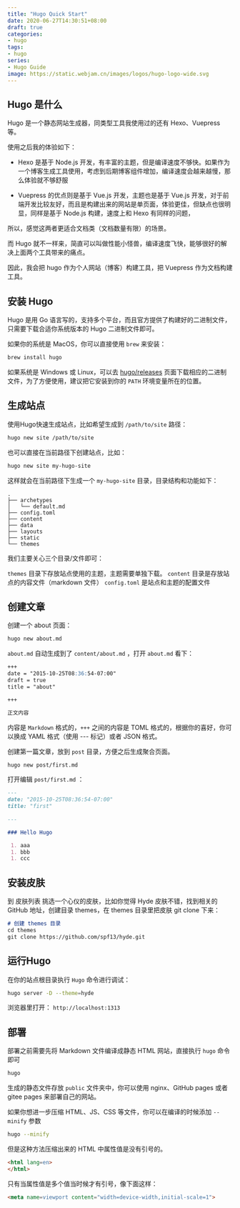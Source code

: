 ```yaml
---
title: "Hugo Quick Start"
date: 2020-06-27T14:30:51+08:00
draft: true
categories:
- hugo
tags:
- hugo
series:
- Hugo Guide
image: https://static.webjam.cn/images/logos/hugo-logo-wide.svg
---
```


## Hugo 是什么

Hugo 是一个静态网站生成器，同类型工具我使用过的还有 Hexo、Vuepress 等。

使用之后我的体验如下：

- Hexo 是基于 Node.js 开发，有丰富的主题，但是编译速度不够快。如果作为一个博客生成工具使用，考虑到后期博客组件增加，编译速度会越来越慢，那么体验就不够舒服

- Vuepress 的优点则是基于 Vue.js 开发，主题也是基于 Vue.js 开发，对于前端开发比较友好，而且是构建出来的网站是单页面，体验更佳，但缺点也很明显，同样是基于 Node.js 构建，速度上和 Hexo 有同样的问题，

所以，感觉这两者更适合文档类（文档数量有限）的场景。

而 Hugo 就不一样来，简直可以叫做性能小怪兽，编译速度飞快，能够很好的解决上面两个工具带来的痛点。

因此，我会把 hugo 作为个人网站（博客）构建工具，把 Vuepress 作为文档构建工具。

## 安装 Hugo

Hugo 是用 Go 语言写的，支持多个平台，而且官方提供了构建好的二进制文件，只需要下载合适你系统版本的 Hugo 二进制文件即可。

如果你的系统是 MacOS，你可以直接使用 `brew` 来安装：

```bash
brew install hugo
```

如果系统是 Windows 或 Linux，可以去 [hugo/releases](https://github.com/gohugoio/hugo/releases) 页面下载相应的二进制文件，为了方便使用，建议把它安装到你的 `PATH` 环境变量所在的位置。

## 生成站点

使用Hugo快速生成站点，比如希望生成到 `/path/to/site` 路径：

```bash
hugo new site /path/to/site
```

也可以直接在当前路径下创建站点，比如：

```bash
hugo new site my-hugo-site
```

这样就会在当前路径下生成一个 `my-hugo-site` 目录，目录结构和功能如下：

```
.
├── archetypes
│   └── default.md
├── config.toml
├── content
├── data
├── layouts
├── static
└── themes
```

我们主要关心三个目录/文件即可：

`themes` 目录下存放站点使用的主题，主题需要单独下载。
`content` 目录是存放站点的内容文件（markdown 文件）
`config.toml` 是站点和主题的配置文件

## 创建文章

创建一个 about 页面：

```bash
hugo new about.md
```

`about.md` 自动生成到了 `content/about.md` ，打开 `about.md` 看下：

```markdown
+++
date = "2015-10-25T08:36:54-07:00"
draft = true
title = "about"

+++

正文内容
```

内容是 `Markdown` 格式的，`+++` 之间的内容是 TOML 格式的，根据你的喜好，你可以换成 YAML 格式（使用 --- 标记）或者 JSON 格式。

创建第一篇文章，放到 `post` 目录，方便之后生成聚合页面。

```bash
hugo new post/first.md
```

打开编辑 `post/first.md` ：

```markdown
---
date: "2015-10-25T08:36:54-07:00"
title: "first"
 
---

### Hello Hugo

 1. aaa
 1. bbb
 1. ccc
```


## 安装皮肤

到 皮肤列表 挑选一个心仪的皮肤，比如你觉得 Hyde 皮肤不错，找到相关的 GitHub 地址，创建目录 themes，在 themes 目录里把皮肤 git clone 下来：

```markdown
# 创建 themes 目录
cd themes
git clone https://github.com/spf13/hyde.git
```

## 运行Hugo

在你的站点根目录执行 `Hugo` 命令进行调试：

```bash
hugo server -D --theme=hyde
```

浏览器里打开： `http://localhost:1313`

## 部署

部署之前需要先将 Markdown 文件编译成静态 HTML 网站，直接执行 `hugo` 命令即可

```bash
hugo
```

生成的静态文件存放 `public` 文件夹中，你可以使用 nginx、GitHub pages 或者 gitee pages 来部署自己的网站。

如果你想进一步压缩 HTML、JS、CSS 等文件，你可以在编译的时候添加 `--minify` 参数

```bash
hugo --minify
```

但是这种方法压缩出来的 HTML 中属性值是没有引号的。

```html
<html lang=en>
</html>
```

只有当属性值是多个值当时候才有引号，像下面这样：

```html
<meta name=viewport content="width=device-width,initial-scale=1">
```
